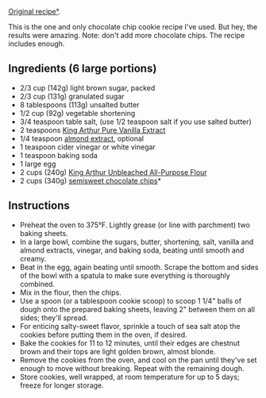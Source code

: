 [Original recipe](https://www.kingarthurbaking.com/recipes/classic-chocolate-chip-cookies-recipe)[°](https://elliotclowes.com/cold/2024/https__www.kingarthurbaking.com_recipes_classic-chocolate-chip-cookies-recipe.html).

This is the one and only chocolate chip cookie recipe I've used. But hey, the results were amazing. Note: don't add more chocolate chips. The recipe includes enough.

## Ingredients (6 large portions)

- 2/3 cup (142g) light brown sugar, packed
- 2/3 cup (131g) granulated sugar
- 8 tablespoons (113g) unsalted butter
- 1/2 cup (92g) vegetable shortening
- 3/4 teaspoon table salt, (use 1/2 teaspoon salt if you use salted butter)
- 2 teaspoons [King Arthur Pure Vanilla Extract](https://shop.kingarthurbaking.com/items/king-arthur-pure-vanilla-extract)
- 1/4 teaspoon [almond extract](https://shop.kingarthurbaking.com/items/pure-almond-extract), optional
- 1 teaspoon cider vinegar or white vinegar
- 1 teaspoon baking soda
- 1 large egg
- 2 cups (240g) [King Arthur Unbleached All-Purpose Flour](https://shop.kingarthurbaking.com/items/unbleached-all-purpose-flour)
- 2 cups (340g) [semisweet chocolate chips](https://shop.kingarthurbaking.com/items/barry-callebaut-semisweet-chocolate-chips-16-oz)*

## Instructions

- Preheat the oven to 375°F. Lightly grease (or line with parchment) two baking sheets.
- In a large bowl, combine the sugars, butter, shortening, salt, vanilla and almond extracts, vinegar, and baking soda, beating until smooth and creamy.
- Beat in the egg, again beating until smooth. Scrape the bottom and sides of the bowl with a spatula to make sure everything is thoroughly combined.
- Mix in the flour, then the chips.
- Use a spoon (or a tablespoon cookie scoop) to scoop 1 1/4" balls of dough onto the prepared baking sheets, leaving 2" between them on all sides; they'll spread.
- For enticing salty-sweet flavor, sprinkle a touch of sea salt atop the cookies before putting them in the oven, if desired.
- Bake the cookies for 11 to 12 minutes, until their edges are chestnut brown and their tops are light golden brown, almost blonde.
- Remove the cookies from the oven, and cool on the pan until they've set enough to move without breaking. Repeat with the remaining dough.
- Store cookies, well wrapped, at room temperature for up to 5 days; freeze for longer storage.